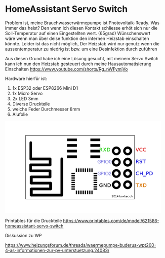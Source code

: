 # HomeAssistant Servo Switch 

Problem ist, meine Brauchwasserwärmepumpe ist Photovoltaik-Ready. Was immer das heist? Den wenn ich diesen Kontakt schliesse erhöt sich nur die Soll-Temperatur auf einen Eingestellten wert. (65grad)
Wünschenswert wäre wenn man über deise funktion den internen Heizstab einschalten könnte.
Leider ist das nicht möglich, Der Heizstab wird nur genutz wenn die aussentemperatur zu niedrig ist bzw. um eine Desinfektion durch zuführen

Aus diesen Grund habe ich eine Lösung gesucht, mit meinem Servo Switch kann ich nun den Heizstab gesteuert durch meine Hausautomatisierung Einschalten
https://www.youtube.com/shorts/Rg_nWFymjVo


Hardware hierfür ist:

1. 1x ESP32 oder ESP8266 Mini D1
2. 1x Micro Servo
3. 2x LED 3mm
4. Diverse Druckteile
5. weiche Feder Durchmesser 8mm
6. Alufolie

![Servo-Switch](https://github.com/ossilampe/Pinout/blob/master/Esp/esp8266-pinout_01.png)

Printables für die Druckteile
https://www.printables.com/de/model/621586-homeassistant-servo-switch
 

Diskussion zu WP

https://www.heizungsforum.de/threads/waermepumpe-buderus-wpt200-4-as-informationen-zur-pv-unterstuetzung.24083/
